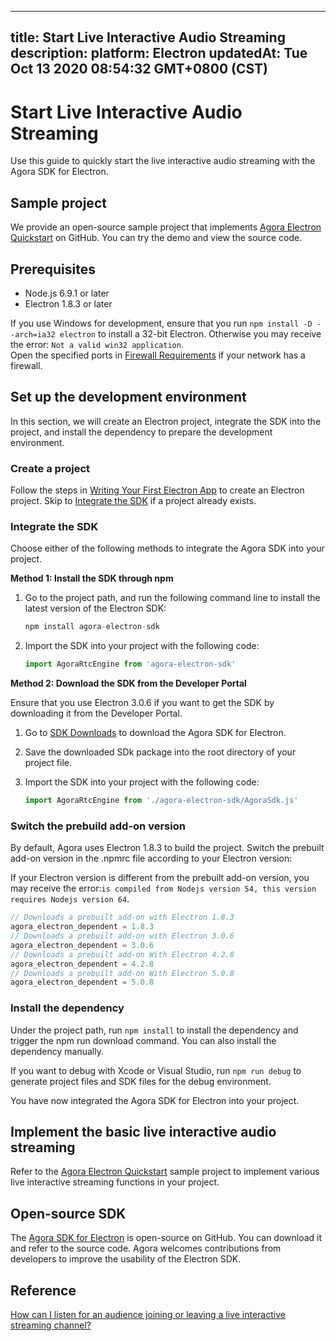 
---
title: Start Live Interactive Audio Streaming
description: 
platform: Electron
updatedAt: Tue Oct 13 2020 08:54:32 GMT+0800 (CST)
---
# Start Live Interactive Audio Streaming
Use this guide to quickly start the live interactive audio streaming with the Agora SDK for Electron.

## Sample project

We provide an open-source sample project that implements [Agora Electron Quickstart](https://github.com/AgoraIO-Community/Agora-Electron-Quickstart) on GitHub. You can try the demo and view the source code.

## Prerequisites

* Node.js 6.9.1 or later
* Electron 1.8.3 or later

<div class="alert note">If you use Windows for development, ensure that you run <code>npm install -D --arch=ia32 electron</code> to install a 32-bit Electron. Otherwise you may receive the error: <code>Not a valid win32 application</code>.</div>
<div class="alert note">Open the specified ports in <a href="https://docs.agora.io/en/Agora%20Platform/firewall?platform=All%20Platforms">Firewall Requirements</a> if your network has a firewall.</div>

## Set up the development environment

In this section, we will create an Electron project, integrate the SDK into the project, and install the dependency to prepare the development environment.

### Create a project

Follow the steps in [Writing Your First Electron App](https://electronjs.org/docs/tutorial/first-app) to create an Electron project. Skip to [Integrate the SDK](#integrate_sdk) if a project already exists.

<a name="integrate_sdk"></a>
### Integrate the SDK

Choose either of the following methods to integrate the Agora SDK into your project.

**Method 1: Install the SDK through npm**

1. Go to the project path, and run the following command line to install the latest version of the Electron SDK:

	```javascript
    npm install agora-electron-sdk
    ```

2. Import the SDK into your project with the following code:

	```javascript
    import AgoraRtcEngine from 'agora-electron-sdk'
    ```


**Method 2: Download the SDK from the Developer Portal**

<div class="alert note">Ensure that you use Electron 3.0.6 if you want to get the SDK by downloading it from the Developer Portal.</div>

1. Go to [SDK Downloads](https://docs.agora.io/cn/Agora%20Platform/downloads) to download the Agora SDK for Electron.
2. Save the downloaded SDk package into the root directory of your project file.
3. Import the SDK into your project with the following code:

	```javascript
    import AgoraRtcEngine from './agora-electron-sdk/AgoraSdk.js'
    ```

### Switch the prebuild add-on version

By default, Agora uses Electron 1.8.3 to build the project. Switch the prebuilt add-on version in the .npmrc file according to your Electron version:

<div class="alert note">If your Electron version is different from the prebuilt add-on version, you may receive the error:<code>is compiled from Nodejs version 54, this version requires Nodejs version 64</code>.</div>

```javascript
// Downloads a prebuilt add-on with Electron 1.8.3
agora_electron_dependent = 1.8.3
// Downloads a prebuilt add-on with Electron 3.0.6
agora_electron_dependent = 3.0.6
// Downloads a prebuilt add-on With Electron 4.2.8
agora_electron_dependent = 4.2.8
// Downloads a prebuilt add-on With Electron 5.0.8
agora_electron_dependent = 5.0.8
```

### Install the dependency

Under the project path, run `npm install` to install the dependency and trigger the npm run download command. You can also install the dependency manually.

If you want to debug with Xcode or Visual Studio, run `npm run debug` to generate project files and SDK files for the debug environment.

You have now integrated the Agora SDK for Electron into your project.

## Implement the basic live interactive audio streaming

Refer to the [Agora Electron Quickstart](https://github.com/AgoraIO-Community/Agora-Electron-Quickstart) sample project to implement various live interactive streaming functions in your project.

## Open-source SDK

The [Agora SDK for Electron](https://www.npmjs.com/package/agora-electron-sdk) is open-source on GitHub. You can download it and refer to the source code. Agora welcomes contributions from developers to improve the usability of the Electron SDK.

## Reference

[How can I listen for an audience joining or leaving a live interactive streaming channel?](https://docs.agora.io/en/faq/audience_event)
